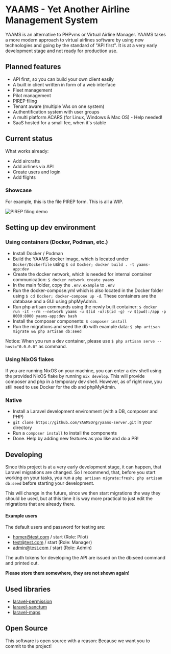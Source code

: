 # YAAMS - Yet Another Airline Management System

YAAMS is an alternative to PHPvms or Virtual Airline Manager. YAAMS takes a more modern approach to virtual airlines software by using new technologies and going by the standard of "API first". It is at a very early development stage and not ready for production use.

## Planned features

* API first, so you can build your own client easily
* A built in client written in form of a web interface
* Fleet management
* Pilot management
* PIREP filing
* Tenant aware (multiple VAs on one system)
* Authentification system with user groups
* A multi platform ACARS (for Linux, Windows & Mac OS) - Help needed!
* SaaS hosted for a small fee, when it's stable

## Current status

What works already:
* Add aircrafts
* Add airlines via API
* Create users and login
* Add flights

### Showcase

For example, this is the file PIREP form. This is all a WIP.

![PIREP filing demo](https://raw.githubusercontent.com/YAAMSOrg/yaams-sever/main/Docs/res/file_pirep_showcase.gif)

## Setting up dev environment

### Using containers (Docker, Podman, etc.)

* Install Docker / Podman
* Build the YAAMS docker image, which is located under `Docker/Dockerfile` using `$ cd Docker; docker build . -t yaams-app:dev`
* Create the docker network, which is needed for internal container communication: `$ docker network create yaams`
* In the main folder, copy the `.env.example` to `.env`
* Run the docker-compose.yml which is also located in the Docker folder using `$ cd Docker; docker-compose up -d`. These containers are the database and a GUI using phpMyAdmin.
* Run php artisan commands using the newly built container: `$ docker run -it --rm --network yaams -u $(id -u):$(id -g) -v $(pwd):/app -p 8000:8000 yaams-app:dev bash`
* Install the composer components: `$ composer install`
* Run the migrations and seed the db with example data: `$ php artisan migrate && php artisan db:seed`

Notice: When you run a dev container, please use `$ php artisan serve --host="0.0.0.0"` as command.

### Using NixOS flakes

If you are running NixOS on your machine, you can enter a dev shell using the provided NixOS flake by running `nix develop`. This will provide composer and php in a temporary dev shell. However, as of right now, you still need to use Docker for the db and phpMyAdmin.

### Native
* Install a Laravel development environment (with a DB, composer and PHP)
* `git clone https://github.com/YAAMSOrg/yaams-server.git` in your directory
* Run a `composer install` to install the components
* Done. Help by adding new features as you like and do a PR!

## Developing

Since this project is at a very early development stage, it can happen, that Laravel migrations are changed. So I recommend, that, before you start working on your tasks, you run a `php artisan migrate:fresh; php artisan db:seed` before starting your development.

This will change in the future, since we then start migrations the way they should be used, but at this time it is way more practical to just edit the migrations that are already there.

#### Example users

The default users and password for testing are: 
* homer@test.com / start (Role: Pilot)
* test@test.com / start (Role: Manager)
* admin@test.com / start (Role: Admin)

The auth tokens for developing the API are issued on the db:seed command and printed out. 

**Please store them somewhere, they are not shown again!**

## Used libraries

* [laravel-permission](https://github.com/spatie/laravel-permission)
* [laravel-sanctum](https://laravel.com/docs/11.x/sanctum)
* [laravel-maps](https://github.com/LarsWiegers/laravel-maps)

## Open Source

This software is open source with a reason: Because we want you to commit to the project!
